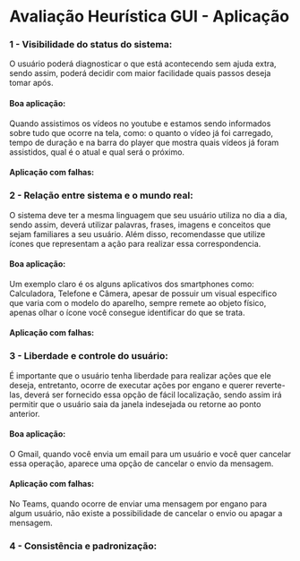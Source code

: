 # Avaliação Heurística GUI - Aplicação

<h3>1 - Visibilidade do status do sistema: </h3>
<p>O usuário poderá diagnosticar o que está acontecendo sem ajuda extra, sendo assim, poderá decidir com maior facilidade quais passos deseja tomar após.</p>
<h4>Boa aplicação: </h4>
<p>Quando assistimos os vídeos no youtube e estamos sendo informados sobre tudo que ocorre na tela, como: o quanto o vídeo já foi carregado, tempo de duração e na barra do player que mostra quais vídeos já foram assistidos, qual é o atual e qual será o próximo.</p>
<h4>Aplicação com falhas: </h4>
<h3>2 - Relação entre sistema e o mundo real: </h3>
<p>O sistema deve ter a mesma linguagem que seu usuário utiliza no dia a dia, sendo assim, deverá utilizar palavras, frases, imagens e conceitos que sejam familiares a seu usuário. Além disso, recomendasse que utilize ícones que representam a ação para realizar essa correspondencia.</p>
<h4>Boa aplicação: </h4>
<p>Um exemplo claro é os  alguns aplicativos dos smartphones como: Calculadora, Telefone e Câmera, apesar de possuir um visual especifico que varia com o modelo do aparelho, sempre remete ao objeto físico, apenas olhar o ícone você consegue identificar do que se trata.</p>
<h4>Aplicação com falhas: </h4>
<h3>3 - Liberdade e controle do usuário:</h3>
<p>É importante que o usuário tenha liberdade para realizar ações que ele deseja, entretanto, ocorre de executar ações por engano e querer reverte-las, deverá ser fornecido essa opção de fácil localização, sendo assim irá permitir que o usuário saia da janela indesejada ou retorne ao ponto anterior.</p>
<h4>Boa aplicação: </h4>
<p>O Gmail, quando você envia um email para um usuário e você quer cancelar essa operação, aparece uma opção de cancelar o envio da mensagem.</p>
<h4>Aplicação com falhas: </h4>
<p> No Teams, quando ocorre de enviar uma mensagem por engano para algum usuário, não existe a possibilidade de cancelar o envio ou apagar a mensagem. </p>


<h3>4 - Consistência e padronização: </h3>


